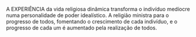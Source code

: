 ﻿A EXPERIÊNCIA da vida religiosa dinâmica transforma o indivíduo medíocre numa personalidade de poder idealístico. A religião ministra para o progresso de todos, fomentando o crescimento de cada indivíduo, e o progresso de cada um é aumentado pela realização de todos.